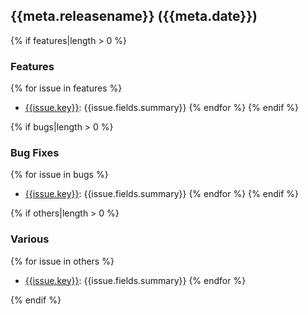 ## {{meta.releasename}} ({{meta.date}})

{% if features|length > 0 %}
### Features

{% for issue in features %}
  * [{{issue.key}}]({{meta.jira}}/browse/{{issue.key}}): {{issue.fields.summary}}
{% endfor %}
{% endif %}

{% if bugs|length > 0 %}
### Bug Fixes

{% for issue in bugs %}
  * [{{issue.key}}]({{meta.jira}}/browse/{{issue.key}}): {{issue.fields.summary}}
{% endfor %}
{% endif %}

{% if others|length > 0 %}
### Various

{% for issue in others %}
  * [{{issue.key}}]({{meta.jira}}/browse/{{issue.key}}): {{issue.fields.summary}}
{% endfor %}

{% endif %}
